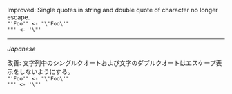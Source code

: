 Improved: Single quotes in string and double quote of character no longer escape.  
`"'Foo'" <- "\'Foo\'"`  
`'"' <- '\"'`  

---
*Japanese*

改善: 文字列中のシングルクオートおよび文字のダブルクオートはエスケープ表示をしないようにする。  
`"'Foo'" <- "\'Foo\'"`  
`'"' <- '\"'`  
